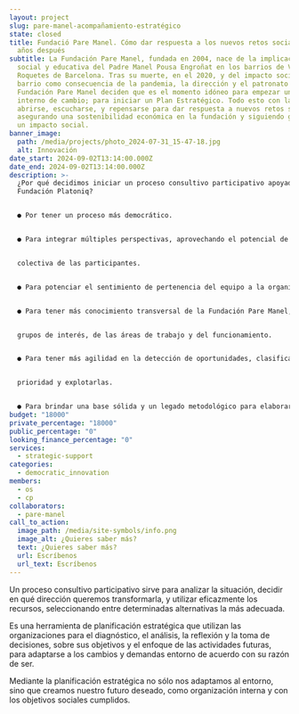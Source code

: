 ```yaml
---
layout: project
slug: pare-manel-acompañamiento-estratégico
state: closed
title: Fundació Pare Manel. Cómo dar respuesta a los nuevos retos sociales 20
  años después
subtitle: La Fundación Pare Manel, fundada en 2004, nace de la implicación
  social y educativa del Padre Manel Pousa Engroñat en los barrios de Verdún-Les
  Roquetes de Barcelona. Tras su muerte, en el 2020, y del impacto social en el
  barrio como consecuencia de la pandemia, la dirección y el patronato de la
  Fundación Pare Manel deciden que es el momento idóneo para empezar un proceso
  interno de cambio; para iniciar un Plan Estratégico. Todo esto con la idea de
  abrirse, escucharse, y repensarse para dar respuesta a nuevos retos sociales
  asegurando una sostenibilidad económica en la fundación y siguiendo generando
  un impacto social.
banner_image:
  path: /media/projects/photo_2024-07-31_15-47-18.jpg
  alt: Innovación
date_start: 2024-09-02T13:14:00.000Z
date_end: 2024-09-02T13:14:00.000Z
description: >-
  ¿Por qué decidimos iniciar un proceso consultivo participativo apoyado por la
  Fundación Platoniq?


  ● Por tener un proceso más democrático.


  ● Para integrar múltiples perspectivas, aprovechando el potencial de la inteligencia


  colectiva de las participantes.


  ● Para potenciar el sentimiento de pertenencia del equipo a la organización.


  ● Para tener más conocimiento transversal de la Fundación Pare Manel, de los suyos


  grupos de interés, de las áreas de trabajo y del funcionamiento.


  ● Para tener más agilidad en la detección de oportunidades, clasificarlas por orden de


  prioridad y explotarlas.


  ● Para brindar una base sólida y un legado metodológico para elaborar un Plan Estratégico vivo, adaptable y anticipado a las distintas necesidades que pueden fluctuar con el tiempo.
budget: "18000"
private_percentage: "18000"
public_percentage: "0"
looking_finance_percentage: "0"
services:
  - strategic-support
categories:
  - democratic_innovation
members:
  - os
  - cp
collaborators:
  - pare-manel
call_to_action:
  image_path: /media/site-symbols/info.png
  image_alt: ¿Quieres saber más?
  text: ¿Quieres saber más?
  url: Escríbenos
  url_text: Escríbenos
---
```



Un proceso consultivo participativo sirve para analizar la situación, decidir en qué dirección queremos transformarla, y utilizar eficazmente los recursos, seleccionando entre determinadas alternativas la más adecuada.

Es una herramienta de planificación estratégica que utilizan las organizaciones para el diagnóstico, el análisis, la reflexión y la toma de decisiones, sobre sus objetivos y el enfoque de las actividades futuras, para adaptarse a los cambios y demandas entorno de acuerdo con su razón de ser.

Mediante la planificación estratégica no sólo nos adaptamos al entorno, sino que creamos nuestro futuro deseado, como organización interna y con los objetivos sociales cumplidos.
